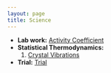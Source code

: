 ```yaml
---
layout: page
title: Science
---
```


* **Lab work:** [Activity Coefficient](Science/Aktivitätskoeffizient.md)
* **Statistical Thermodynamics:** 
    1. [Crystal Vibrations](Science/Crystal_Vibrations1.md)
* **Trial:** [Trial](Trial.md)

